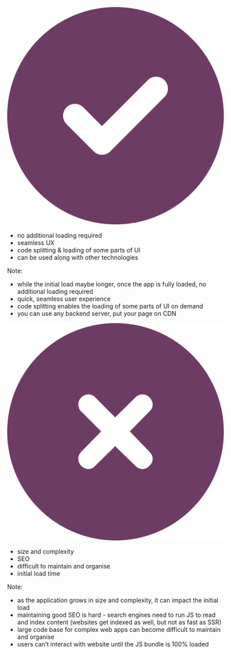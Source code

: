 <img src="./dist/icons/fa-circle-check.svg" class="heading--icon" />

- no additional loading required<!-- .element: class="fragment fade-in" -->
- seamless UX<!-- .element: class="fragment fade-in" -->
- code splitting & loading of some parts of UI<!-- .element: class="fragment fade-in" -->
- can be used along with other technologies<!-- .element: class="fragment fade-in" -->

Note:
- while the initial load maybe longer, once the app is fully loaded, no additional loading required
- quick, seamless user experience
- code splitting enables the loading of some parts of UI on demand
- you can use any backend server, put your page on CDN


<img src="./dist/icons/fa-circle-xmark.svg" class="heading--icon" />

- size and complexity<!-- .element: class="fragment fade-in" -->
- SEO<!-- .element: class="fragment fade-in" -->
- difficult to maintain and organise<!-- .element: class="fragment fade-in" -->
- initial load time<!-- .element: class="fragment fade-in" -->

Note:
- as the application grows in size and complexity, it can impact the initial load
- maintaining good SEO is hard - search engines need to run JS to read and index content (websites get indexed as well, but not as fast as SSR)
- large code base for complex web apps can become difficult to maintain and organise
- users can’t interact with website until the JS bundle is 100% loaded